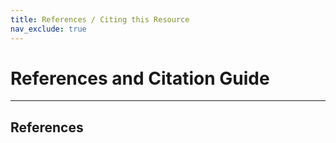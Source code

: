 ```yaml
---
title: References / Citing this Resource
nav_exclude: true
---
```


# References and Citation Guide

---

## References
